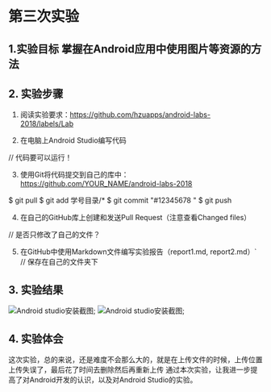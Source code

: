 # 第三次实验
## 1.实验目标 掌握在Android应用中使用图片等资源的方法
## 2. 实验步骤
1. 阅读实验要求：https://github.com/hzuapps/android-labs-2018/labels/Lab   

2. 在电脑上Android Studio编写代码  
 
// 代码要可以运行！

3. 使用Git将代码提交到自己的库中：https://github.com/YOUR_NAME/android-labs-2018   

$ git pull
$ git add 学号目录/*
$ git commit "#12345678 "
$ git push
   
4. 在自己的GitHub库上创建和发送Pull Request（注意查看Changed files）  
  
// 是否只修改了自己的文件？
  
5. 在GitHub中使用Markdown文件编写实验报告（report1.md, report2.md）`  
// 保存在自己的文件夹下

 


## 3. 实验结果
![Android studio安装截图](https://github.com/Caixz/android-labs-2018/blob/master/soft1614080902309/%E7%AC%AC%E4%B8%89%E6%AC%A1%E5%AE%9E%E9%AA%8C%E6%88%AA%E5%9B%BE1.png);
![Android studio安装截图](https://github.com/Caixz/android-labs-2018/blob/master/soft1614080902309/%E7%AC%AC%E4%B8%89%E6%AC%A1%E5%AE%9E%E9%AA%8C%E6%88%AA%E5%9B%BE2.png);
## 4. 实验体会
这次实验，总的来说，还是难度不会那么大的，就是在上传文件的时候，上传位置上传失误了，最后花了时间去删除然后再重新上传
通过本次实验，让我进一步提高了对Android开发的认识，以及对Android Studio的实验。
